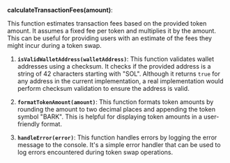 **calculateTransactionFees(amount)**:

This function estimates transaction fees based on the provided token amount. It assumes a fixed fee per token and multiplies it by the amount. This can be useful for providing users with an estimate of the fees they might incur during a token swap.

1. **`isValidWalletAddress(walletAddress)`**: This function validates wallet addresses using a checksum. It checks if the provided address is a string of 42 characters starting with "SOL". Although it returns `true` for any address in the current implementation, a real implementation would perform checksum validation to ensure the address is valid.

2. **`formatTokenAmount(amount)`**: This function formats token amounts by rounding the amount to two decimal places and appending the token symbol "BARK". This is helpful for displaying token amounts in a user-friendly format.

3. **`handleError(error)`**: This function handles errors by logging the error message to the console. It's a simple error handler that can be used to log errors encountered during token swap operations.
